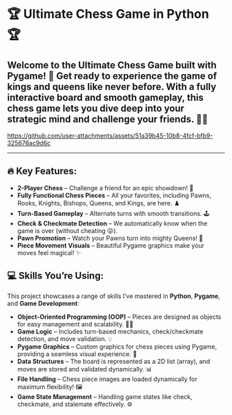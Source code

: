 # 🏆 Ultimate Chess Game in Python 🏆

Welcome to the **Ultimate Chess Game** built with **Pygame**! 🚀 Get ready to experience the game of kings and queens like never before. With a fully interactive board and smooth gameplay, this chess game lets you dive deep into your strategic mind and challenge your friends. 🧠💥
---



https://github.com/user-attachments/assets/51a39b45-10b8-4fcf-bfb9-325676ac9d6c

---

## 🔥 Key Features:
- **2-Player Chess** – Challenge a friend for an epic showdown! 👑
- **Fully Functional Chess Pieces** – All your favorites, including Pawns, Rooks, Knights, Bishops, Queens, and Kings, are here. ♟️
- **Turn-Based Gameplay** – Alternate turns with smooth transitions. 🕹️
- **Check & Checkmate Detection** – We automatically know when the game is over (without cheating 😜).
- **Pawn Promotion** – Watch your Pawns turn into mighty Queens! 🌟
- **Piece Movement Visuals** – Beautiful Pygame graphics make your moves feel magical! ✨
  
## 💻 Skills You’re Using:
This project showcases a range of skills I’ve mastered in **Python**, **Pygame**, and **Game Development**:
- **Object-Oriented Programming (OOP)** – Pieces are designed as objects for easy management and scalability. 🧑‍💻
- **Game Logic** – Includes turn-based mechanics, check/checkmate detection, and move validation. 💡
- **Pygame Graphics** – Custom graphics for chess pieces using Pygame, providing a seamless visual experience. 🎨
- **Data Structures** – The board is represented as a 2D list (array), and moves are stored and validated dynamically. 📊
- **File Handling** – Chess piece images are loaded dynamically for maximum flexibility! 🖼️
- **Game State Management** – Handling game states like check, checkmate, and stalemate effectively. ⚙️
  
